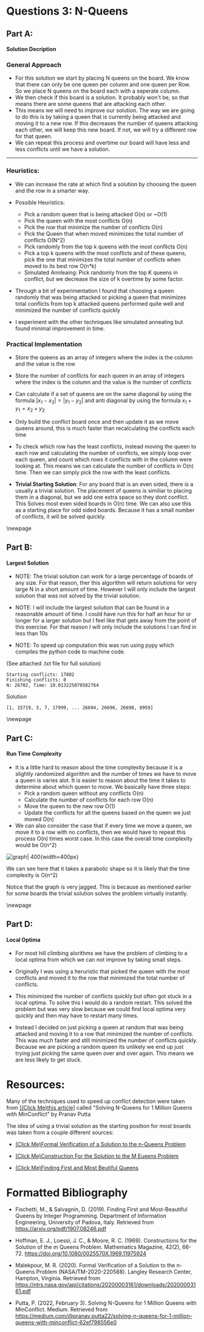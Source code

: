 

# Questions 3: N-Queens

## Part A:

#### Solution Decription

### General Approach
  - For this solution we start by placing N queens on the board. We know that there can only be one queen per column and one queen per Row. So we place N queens on the board each with a seperate column. 
  - We then check if this board is a solution. It probably won't be, so that means there are some queens that are attacking each other.
  - This means we will need to improve our solution. The way we are going to do this is by taking a queen that is currently being attacked and moving it to a new row. If this decreases the number of queens attacking each other, we will keep this new board. If not, we will try a different row for that queen.
  - We can repeat this process and overtime our board will have less and less conflicts until we have a solution.

---
### Heuristics:
  - We can increase the rate at which find a solution by choosing the queen and the row in a smarter way.
  
  - Possible Heuristics:
      - Pick a random queen that is being attacked O(n) or ~O(1)
      - Pick the queen with the most conflicts O(n)
      - Pick the row that minimize the number of conflicts O(n)
      - Pick the Queen that when moved minimizes the total number of conflicts O(N^2)
      - Pick randomly from the top k queens with the most conflicts O(n)
      - Pick a top k queens with the most conflicts and of these queens, pick the one that minimizes the total number of conflicts when moved to its best row O(n*k)
      - Simulated Annleaing: Pick randomly from the top K queens in conflict, but we decrease the size of k overtime by some factor.

  - Through a bit of experimentation I found that choosing a queen randomly that was being attacked or picking a queen that minimizes total conflicts from top k attacked queens performed quite well and minimized the number of conflicts quickly

  - I experiment with the other techniques like simulated annealing but found minimal improvement in time.

### Practical Implementation

  - Store the queens as an array of integers where the index is the column and the value is the row

  - Store the number of conflicts for each queen in an array of integers where the index is the column and the value is the number of conflicts

  - Can calculate if a set of queens are on the same diagonal by using the formula $|x_1 - x_2| = |y_1 - y_2|$ and anti diagonal by using the formula $x_1 + y_1 = x_2 + y_2$

  - Only build the conflict board once and then update it as we move queens around, this is much faster than recalculating the conflicts each time

  - To check which row has the least conflicts, instead moving the queen to each row and calculating the number of conflicts, we simply loop over each queen, and count which rows it conflicts with in the column were looking at. This means we can calculate the number of conflicts in O(n) time. Then we can simply pick the row with the least conflicts.

  -  **Trivial Starting Solution**: For any board that is an even sided, there is a usually a trivial solution. The placement of queens is similiar to placing them in a diagonal, but we add one extra space so they dont conflict. This Solves most even sided boards in O(n) time. We can also use this as a starting place for odd sided boards. Because it has a small number of conflicts, it will be solved quickly.

\newpage

## Part B:
#### Largest Solution

- NOTE: The trivial solution can work for a large percentage of boards of any size. For that reason, ther this algorithm will return solutions for very large N in a short amount of time. However I will only include the largest solution that was not solved by the trivial solution.

- NOTE: I will include the largest solution that can be found in a reasonable amount of time. I could have run this for half an hour for or longer for a larger solution but I feel like that gets away from the point of this exercise. For that reason I will only include the solutions I can find in less than 10s

- NOTE: To speed up computation this was run using pypy which compiles the python code to machine code. 



(See attached .txt file for full solution)
```
Starting conflicts: 17802
Finishing conflicts: 0
N: 26702, Time: 10.013225078582764
```
Solution
```
[1, 15719, 5, 7, 17999, ... 26694, 26696, 26698, 8959]
```


\newpage

## Part C:

#### Run Time Complexity


- It is a little hard to reason about the time complexity because it is a slightly randomized algorithm and the number of times we have to move a queen is varies alot. It is easier to reason about the time it takes to determine about which queen to move. We basically have three steps:
  - Pick a random queen without any conflicts O(n)
  - Calculate the number of conflicts for each row O(n)
  - Move the queen to the new row O(1)
  - Update the conflicts for all the queens based on the queen we just moved O(n)
- We can also consider the case that if every time we move a queen, we move it to a row with no conflicts, then we would have to repeat this process O(n) times worst case. In this case the overall time complexity would be O(n^2)

![graph| 400](runtime_graph.JPG){width=400px}

We can see here that it takes a parabolic shape so it is likely that the time complexity is O(n^2)

Notice that the graph is very jagged. This is because as mentioned earlier for some boards the trivial solution solves the problem virtually instantly.


\newpage

## Part D:

#### Local Optima

- For most hill climbing alorithms we have the problem of climbing to a local optima from which we can not improve by taking small steps.
- Originally I was using a heruristic that picked the queen with the most conflicts and moved it to the row that minimized the total number of conflicts. 

- This minimized the number of conflicts quickly but often got stuck in a local optima. To solve this I would do a random restart. This solved the problem but was very slow because we could find local optima very quickly and then may have to restart many times.

- Instead I decided on just picking a queen at  random that was being attacked and moving it to a row that minimized the number of conflicts. This was much faster and still minimized the number of conflicts quickly. Because we are picking a random queen its unlikely we end up just trying just picking the same queen over and over again. This means we are less likely to get stuck.


# Resources:

Many of the techniques used to speed up conflict detection were taken from [[(Click Me)this article]]( https://medium.com/@pranav.putta22/solving-n-queens-for-1-million-queens-with-minconflict-62ef798556e0) called "Solving N-Queens for 1 Million Queens with MinConflict" by Pranav Putta

The idea of using a trivial solution as the starting position for most boards was taken from a couple different sources:

- [(Click Me)Formal Verification of a Solution to the n-Queens Problem](https://ntrs.nasa.gov/api/citations/20200003161/downloads/20200003161.pdf)

- [(Click Me)Construction For the Solution to the M Eueens Problem](https://www.tandfonline.com/doi/abs/10.1080/0025570X.1969.11975924)
- [(Click Me)Finding First and Most Beutiful Queens](https://arxiv.org/pdf/1907.08246.pdf)

# Formatted Bibliography

- Fischetti, M., & Salvagnin, D. (2019). Finding First and Most-Beautiful Queens by Integer Programming. Department of Information Engineering, University of Padova, Italy. Retrieved from https://arxiv.org/pdf/1907.08246.pdf

- Hoffman, E. J., Loessi, J. C., & Moore, R. C. (1969). Constructions for the Solution of the m Queens Problem. Mathematics Magazine, 42(2), 66-72. https://doi.org/10.1080/0025570X.1969.11975924

- Malekpour, M. R. (2020). Formal Verification of a Solution to the n-Queens Problem (NASA/TM-2020-220588). Langley Research Center, Hampton, Virginia. Retrieved from https://ntrs.nasa.gov/api/citations/20200003161/downloads/20200003161.pdf

- Putta, P. (2022, February 3). Solving N-Queens for 1 Million Queens with MinConflict. Medium. Retrieved from https://medium.com/@pranav.putta22/solving-n-queens-for-1-million-queens-with-minconflict-62ef798556e0
